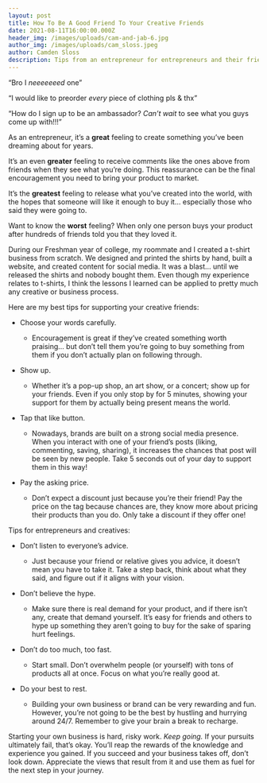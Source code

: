 ```yaml
---
layout: post
title: How To Be A Good Friend To Your Creative Friends
date: 2021-08-11T16:00:00.000Z
header_img: /images/uploads/cam-and-jab-6.jpg
author_img: /images/uploads/cam_sloss.jpeg
author: Camden Sloss
description: Tips from an entrepreneur for entrepreneurs and their friends.
---
```

“Bro I *neeeeeeed* one”

“I would like to preorder *every* piece of clothing pls & thx”

“How do I sign up to be an ambassador? *Can’t wait* to see what you guys come up with!!!”



As an entrepreneur, it’s a **great** feeling to create something you’ve been dreaming about for years.



It’s an even **greater** feeling to receive comments like the ones above from friends when they see what you’re doing. This reassurance can be the final encouragement you need to bring your product to market.



It’s the **greatest** feeling to release what you’ve created into the world, with the hopes that someone will like it enough to buy it… especially those who said they were going to.



Want to know the **worst** feeling? When only one person buys your product after hundreds of friends told you that they loved it.



During our Freshman year of college, my roommate and I created a t-shirt business from scratch. We designed and printed the shirts by hand, built a website, and created content for social media. It was a blast… until we released the shirts and nobody bought them. Even though my experience relates to t-shirts, I think the lessons I learned can be applied to pretty much any creative or business process.



Here are my best tips for supporting your creative friends:

* Choose your words carefully.

  * Encouragement is great if they’ve created something worth praising… but don’t tell them you’re going to buy something from them if you don’t actually plan on following through.
* Show up.

  * Whether it’s a pop-up shop, an art show, or a concert; show up for your friends. Even if you only stop by for 5 minutes, showing your support for them by actually being present means the world.
* Tap that like button.

  * Nowadays, brands are built on a strong social media presence. When you interact with one of your friend’s posts (liking, commenting, saving, sharing), it increases the chances that post will be seen by new people. Take 5 seconds out of your day to support them in this way!
* Pay the asking price.

  * Don’t expect a discount just because you’re their friend! Pay the price on the tag because chances are, they know more about pricing their products than you do. Only take a discount if they offer one!



Tips for entrepreneurs and creatives:

* Don’t listen to everyone’s advice.

  * Just because your friend or relative gives you advice, it doesn’t mean you have to take it. Take a step back, think about what they said, and figure out if it aligns with your vision.
* Don’t believe the hype.

  * Make sure there is real demand for your product, and if there isn’t any, create that demand yourself. It’s easy for friends and others to hype up something they aren’t going to buy for the sake of sparing hurt feelings. 
* Don’t do too much, too fast.

  * Start small. Don’t overwhelm people (or yourself) with tons of products all at once. Focus on what you’re really good at.
* Do your best to rest.

  * Building your own business or brand can be very rewarding and fun. However, you’re not going to be the best by hustling and hurrying around 24/7. Remember to give your brain a break to recharge.



Starting your own business is hard, risky work. *Keep going.* If your pursuits ultimately fail, that’s okay. You’ll reap the rewards of the knowledge and experience you gained. If you succeed and your business takes off, don’t look down. Appreciate the views that result from it and use them as fuel for the next step in your journey.